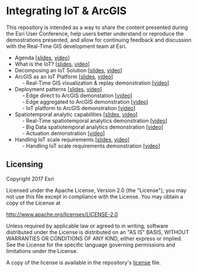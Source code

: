 # Integrating IoT & ArcGIS

This repository is intended as a way to share the content presented during the Esri User Conference, help users better understand or reproduce the demostrations presented, and allow for continuing feedback and discussion with the Real-Time GIS development team at Esri.

- Agenda [<a href="https://esri.box.com/s/bchtawkhjdadivu1bqb7p1hn7ylkh908">slides</a>, <a href="TODO">video</a>]<br>
- What is the IoT? [<a href="https://esri.box.com/s/apsidwlfxp2ak34nfhf45wtcgaitvear">slides</a>, <a href="TODO">video</a>]<br>
- Decomposing an IoT Solution [<a href="https://esri.box.com/s/21eyz4e3wettsn808shzdq3zxbmgkd26">slides</a>, <a href="TODO">video</a>]<br>
- ArcGIS as an IoT Platform [<a href="https://esri.box.com/s/y2q0a4f7movk9bk2h2o00h6se5w4rqnm">slides</a>, <a href="TODO">video</a>]<br>
&nbsp;&nbsp;&nbsp;&nbsp; - Real-Time GIS visualization & replay demonstration [<a href="TODO">video</a>]<br>
- Deployment patterns [<a href="https://esri.box.com/s/08k7wtf9duvacxwc132t1tw6xiujzkjo">slides</a>, <a href="TODO">video</a>]<br>
&nbsp;&nbsp;&nbsp;&nbsp; - Edge direct to ArcGIS demonstation [<a href="TODO">video</a>]<br>
&nbsp;&nbsp;&nbsp;&nbsp; - Edge aggregated to ArcGIS demonstration [<a href="TODO">video</a>]</i><br>
&nbsp;&nbsp;&nbsp;&nbsp; - IoT platform to ArcGIS demonstration [<a href="TODO">video</a>]</i><br>
- Spatiotemporal analytic capabilities [<a href="https://esri.box.com/s/espj1rxqafb1j51t66ykp2lexnfye6p8">slides</a>, <a href="TODO">video</a>]<br>
&nbsp;&nbsp;&nbsp;&nbsp; - Real-Time spatiotemporal analytics demonstration [<a href="TODO">video</a>]<br>
&nbsp;&nbsp;&nbsp;&nbsp; - Big Data spatiotemporal analytics demonstration [<a href="TODO">video</a>]<br>
&nbsp;&nbsp;&nbsp;&nbsp; - Actuation demonstration [<a href="TODO">video</a>]<br>
- Handling IoT scale requirements [<a href="https://esri.box.com/s/ehcdhpbw4en13ph1ixsk2rqpwrtvbzm0">slides</a>, <a href="TODO">video</a>] <br>
&nbsp;&nbsp;&nbsp;&nbsp; - Handling IoT scale requirements demonstration [<a href="TODO">video</a>]<br>

## Licensing
Copyright 2017 Esri

Licensed under the Apache License, Version 2.0 (the "License");
you may not use this file except in compliance with the License.
You may obtain a copy of the License at

   http://www.apache.org/licenses/LICENSE-2.0

Unless required by applicable law or agreed to in writing, software
distributed under the License is distributed on an "AS IS" BASIS,
WITHOUT WARRANTIES OR CONDITIONS OF ANY KIND, either express or implied.
See the License for the specific language governing permissions and
limitations under the License.

A copy of the license is available in the repository's [license](LICENSE?raw=true) file.
